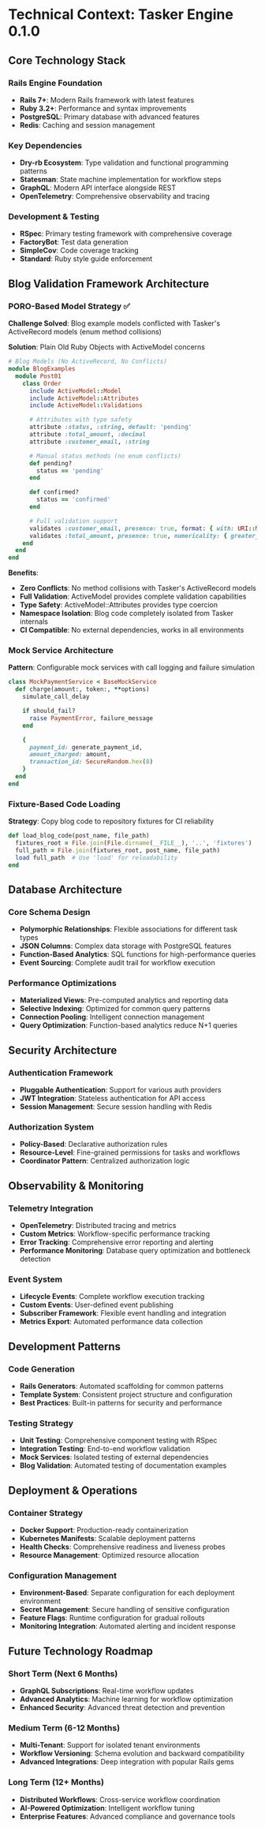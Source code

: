 # Technical Context: Tasker Engine 0.1.0

## Core Technology Stack

### Rails Engine Foundation
- **Rails 7+**: Modern Rails framework with latest features
- **Ruby 3.2+**: Performance and syntax improvements
- **PostgreSQL**: Primary database with advanced features
- **Redis**: Caching and session management

### Key Dependencies
- **Dry-rb Ecosystem**: Type validation and functional programming patterns
- **Statesman**: State machine implementation for workflow steps
- **GraphQL**: Modern API interface alongside REST
- **OpenTelemetry**: Comprehensive observability and tracing

### Development & Testing
- **RSpec**: Primary testing framework with comprehensive coverage
- **FactoryBot**: Test data generation
- **SimpleCov**: Code coverage tracking
- **Standard**: Ruby style guide enforcement

## Blog Validation Framework Architecture

### PORO-Based Model Strategy ✅
**Challenge Solved**: Blog example models conflicted with Tasker's ActiveRecord models (enum method collisions)

**Solution**: Plain Old Ruby Objects with ActiveModel concerns
```ruby
# Blog Models (No ActiveRecord, No Conflicts)
module BlogExamples
  module Post01
    class Order
      include ActiveModel::Model
      include ActiveModel::Attributes
      include ActiveModel::Validations

      # Attributes with type safety
      attribute :status, :string, default: 'pending'
      attribute :total_amount, :decimal
      attribute :customer_email, :string

      # Manual status methods (no enum conflicts)
      def pending?
        status == 'pending'
      end

      def confirmed?
        status == 'confirmed'
      end

      # Full validation support
      validates :customer_email, presence: true, format: { with: URI::MailTo::EMAIL_REGEXP }
      validates :total_amount, presence: true, numericality: { greater_than: 0 }
    end
  end
end
```

**Benefits**:
- **Zero Conflicts**: No method collisions with Tasker's ActiveRecord models
- **Full Validation**: ActiveModel provides complete validation capabilities
- **Type Safety**: ActiveModel::Attributes provides type coercion
- **Namespace Isolation**: Blog code completely isolated from Tasker internals
- **CI Compatible**: No external dependencies, works in all environments

### Mock Service Architecture
**Pattern**: Configurable mock services with call logging and failure simulation
```ruby
class MockPaymentService < BaseMockService
  def charge(amount:, token:, **options)
    simulate_call_delay

    if should_fail?
      raise PaymentError, failure_message
    end

    {
      payment_id: generate_payment_id,
      amount_charged: amount,
      transaction_id: SecureRandom.hex(8)
    }
  end
end
```

### Fixture-Based Code Loading
**Strategy**: Copy blog code to repository fixtures for CI reliability
```ruby
def load_blog_code(post_name, file_path)
  fixtures_root = File.join(File.dirname(__FILE__), '..', 'fixtures')
  full_path = File.join(fixtures_root, post_name, file_path)
  load full_path  # Use 'load' for reloadability
end
```

## Database Architecture

### Core Schema Design
- **Polymorphic Relationships**: Flexible associations for different task types
- **JSON Columns**: Complex data storage with PostgreSQL features
- **Function-Based Analytics**: SQL functions for high-performance queries
- **Event Sourcing**: Complete audit trail for workflow execution

### Performance Optimizations
- **Materialized Views**: Pre-computed analytics and reporting data
- **Selective Indexing**: Optimized for common query patterns
- **Connection Pooling**: Intelligent connection management
- **Query Optimization**: Function-based analytics reduce N+1 queries

## Security Architecture

### Authentication Framework
- **Pluggable Authentication**: Support for various auth providers
- **JWT Integration**: Stateless authentication for API access
- **Session Management**: Secure session handling with Redis

### Authorization System
- **Policy-Based**: Declarative authorization rules
- **Resource-Level**: Fine-grained permissions for tasks and workflows
- **Coordinator Pattern**: Centralized authorization logic

## Observability & Monitoring

### Telemetry Integration
- **OpenTelemetry**: Distributed tracing and metrics
- **Custom Metrics**: Workflow-specific performance tracking
- **Error Tracking**: Comprehensive error reporting and alerting
- **Performance Monitoring**: Database query optimization and bottleneck detection

### Event System
- **Lifecycle Events**: Complete workflow execution tracking
- **Custom Events**: User-defined event publishing
- **Subscriber Framework**: Flexible event handling and integration
- **Metrics Export**: Automated performance data collection

## Development Patterns

### Code Generation
- **Rails Generators**: Automated scaffolding for common patterns
- **Template System**: Consistent project structure and configuration
- **Best Practices**: Built-in patterns for security and performance

### Testing Strategy
- **Unit Testing**: Comprehensive component testing with RSpec
- **Integration Testing**: End-to-end workflow validation
- **Mock Services**: Isolated testing of external dependencies
- **Blog Validation**: Automated testing of documentation examples

## Deployment & Operations

### Container Strategy
- **Docker Support**: Production-ready containerization
- **Kubernetes Manifests**: Scalable deployment patterns
- **Health Checks**: Comprehensive readiness and liveness probes
- **Resource Management**: Optimized resource allocation

### Configuration Management
- **Environment-Based**: Separate configuration for each deployment environment
- **Secret Management**: Secure handling of sensitive configuration
- **Feature Flags**: Runtime configuration for gradual rollouts
- **Monitoring Integration**: Automated alerting and incident response

## Future Technology Roadmap

### Short Term (Next 6 Months)
- **GraphQL Subscriptions**: Real-time workflow updates
- **Advanced Analytics**: Machine learning for workflow optimization
- **Enhanced Security**: Advanced threat detection and prevention

### Medium Term (6-12 Months)
- **Multi-Tenant**: Support for isolated tenant environments
- **Workflow Versioning**: Schema evolution and backward compatibility
- **Advanced Integrations**: Deep integration with popular Rails gems

### Long Term (12+ Months)
- **Distributed Workflows**: Cross-service workflow coordination
- **AI-Powered Optimization**: Intelligent workflow tuning
- **Enterprise Features**: Advanced compliance and governance tools
